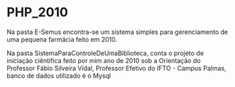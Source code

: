 # PHP_2010
Na pasta E-Semus encontra-se um sistema simples para gerenciamento de uma pequena farmácia feito em 2010.

Na pasta SistemaParaControleDeUmaBiblioteca, conta o projeto de iniciação ciêntifica feito por mim ano de 2010 sob a Orientação do Professor Fábio Silveira Vidal, Professor Efetivo do IFTO - Campus Palmas, banco de dados utilizado é o Mysql
